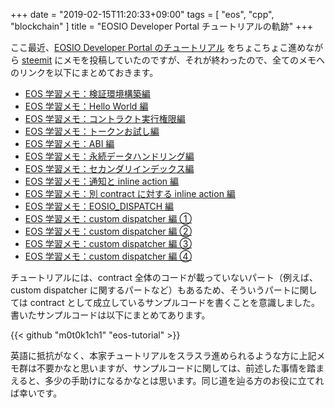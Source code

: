+++
date = "2019-02-15T11:20:33+09:00"
tags = [ "eos", "cpp", "blockchain" ]
title = "EOSIO Developer Portal チュートリアルの軌跡"
+++

ここ最近、[EOSIO Developer Portal のチュートリアル](https://developers.eos.io/eosio-home/docs) をちょこちょこ進めながら [steemit](https://steemit.com/@m0t0k1ch1) にメモを投稿していたのですが、それが終わったので、全てのメモへのリンクを以下にまとめておきます。

<!--more-->

- [EOS 学習メモ：検証環境構築編](https://steemit.com/eos/@m0t0k1ch1/eos)
- [EOS 学習メモ：Hello World 編](https://steemit.com/eos/@m0t0k1ch1/eos-hello-world)
- [EOS 学習メモ：コントラクト実行権限編](https://steemit.com/eos/@m0t0k1ch1/eos-34c29cc007be2est)
- [EOS 学習メモ：トークンお試し編](https://steemit.com/eos/@m0t0k1ch1/eos-6f7fad5823f1aest)
- [EOS 学習メモ：ABI 編](https://steemit.com/eos/@m0t0k1ch1/eos-abi)
- [EOS 学習メモ：永続データハンドリング編](https://steemit.com/eos/@m0t0k1ch1/eos-466844a43291dest)
- [EOS 学習メモ：セカンダリインデックス編](https://steemit.com/eos/@m0t0k1ch1/eos-b68a035979a65est)
- [EOS 学習メモ：通知と inline action 編](https://steemit.com/eos/@m0t0k1ch1/eos-inline-action)
- [EOS 学習メモ：別 contract に対する inline action 編](https://steemit.com/eos/@m0t0k1ch1/eos-contract-action)
- [EOS 学習メモ：EOSIO_DISPATCH 編](https://steemit.com/eos/@m0t0k1ch1/eos-eosdispatch)
- [EOS 学習メモ：custom dispatcher 編 ①](https://steemit.com/eos/@m0t0k1ch1/eos-custom-dispatcher-1)
- [EOS 学習メモ：custom dispatcher 編 ②](https://steemit.com/eos/@m0t0k1ch1/eosio-custom-dispatcher-2)
- [EOS 学習メモ：custom dispatcher 編 ③](https://steemit.com/eos/@m0t0k1ch1/eos-custom-dispatcher-3)
- [EOS 学習メモ：custom dispatcher 編 ④](https://steemit.com/eos/@m0t0k1ch1/eos-custom-dispatcher-4)

チュートリアルには、contract 全体のコードが載っていないパート（例えば、custom dispatcher に関するパートなど）もあるため、そういうパートに関しては contract として成立しているサンプルコードを書くことを意識しました。書いたサンプルコードは以下にまとめてあります。

{{< github "m0t0k1ch1" "eos-tutorial" >}}

英語に抵抗がなく、本家チュートリアルをスラスラ進められるような方に上記メモ群は不要かなと思いますが、サンプルコードに関しては、前述した事情を踏まえると、多少の手助けになるかなとは思います。同じ道を辿る方のお役に立てれば幸いです。
